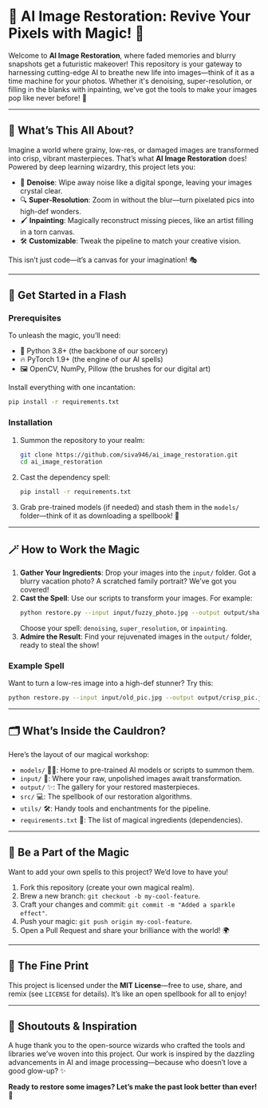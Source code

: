 # 🌟 AI Image Restoration: Revive Your Pixels with Magic! 🌟

Welcome to **AI Image Restoration**, where faded memories and blurry snapshots get a futuristic makeover! This repository is your gateway to harnessing cutting-edge AI to breathe new life into images—think of it as a time machine for your photos. Whether it's denoising, super-resolution, or filling in the blanks with inpainting, we've got the tools to make your images pop like never before! 🚀

---

## 🎨 What’s This All About?

Imagine a world where grainy, low-res, or damaged images are transformed into crisp, vibrant masterpieces. That’s what **AI Image Restoration** does! Powered by deep learning wizardry, this project lets you:
- 🧼 **Denoise**: Wipe away noise like a digital sponge, leaving your images crystal clear.
- 🔍 **Super-Resolution**: Zoom in without the blur—turn pixelated pics into high-def wonders.
- 🖌️ **Inpainting**: Magically reconstruct missing pieces, like an artist filling in a torn canvas.
- 🛠️ **Customizable**: Tweak the pipeline to match your creative vision.

This isn’t just code—it’s a canvas for your imagination! 🎭

---

## 🚀 Get Started in a Flash

### Prerequisites
To unleash the magic, you’ll need:
- 🐍 Python 3.8+ (the backbone of our sorcery)
- 🔥 PyTorch 1.9+ (the engine of our AI spells)
- 🖼️ OpenCV, NumPy, Pillow (the brushes for our digital art)

Install everything with one incantation:
```bash
pip install -r requirements.txt
```

### Installation
1. Summon the repository to your realm:
   ```bash
   git clone https://github.com/siva946/ai_image_restoration.git
   cd ai_image_restoration
   ```
2. Cast the dependency spell:
   ```bash
   pip install -r requirements.txt
   ```
3. Grab pre-trained models (if needed) and stash them in the `models/` folder—think of it as downloading a spellbook! 📖

---

## 🪄 How to Work the Magic

1. **Gather Your Ingredients**: Drop your images into the `input/` folder. Got a blurry vacation photo? A scratched family portrait? We’ve got you covered!
2. **Cast the Spell**: Use our scripts to transform your images. For example:
   ```bash
   python restore.py --input input/fuzzy_photo.jpg --output output/sharp_masterpiece.jpg --model super_resolution
   ```
   Choose your spell: `denoising`, `super_resolution`, or `inpainting`.
3. **Admire the Result**: Find your rejuvenated images in the `output/` folder, ready to steal the show!

### Example Spell
Want to turn a low-res image into a high-def stunner? Try this:
```bash
python restore.py --input input/old_pic.jpg --output output/crisp_pic.jpg --model super_resolution
```

---

## 🗂️ What’s Inside the Cauldron?

Here’s the layout of our magical workshop:
- `models/` 🧙‍♂️: Home to pre-trained AI models or scripts to summon them.
- `input/` 📸: Where your raw, unpolished images await transformation.
- `output/` ✨: The gallery for your restored masterpieces.
- `src/` 💻: The spellbook of our restoration algorithms.
- `utils/` 🛠️: Handy tools and enchantments for the pipeline.
- `requirements.txt` 📜: The list of magical ingredients (dependencies).

---

## 🌈 Be a Part of the Magic

Want to add your own spells to this project? We’d love to have you!
1. Fork this repository (create your own magical realm).
2. Brew a new branch: `git checkout -b my-cool-feature`.
3. Craft your changes and commit: `git commit -m "Added a sparkle effect"`.
4. Push your magic: `git push origin my-cool-feature`.
5. Open a Pull Request and share your brilliance with the world! 🌍

---

## 📜 The Fine Print

This project is licensed under the **MIT License**—free to use, share, and remix (see `LICENSE` for details). It’s like an open spellbook for all to enjoy!

---

## 🎉 Shoutouts & Inspiration

A huge thank you to the open-source wizards who crafted the tools and libraries we’ve woven into this project. Our work is inspired by the dazzling advancements in AI and image processing—because who doesn’t love a good glow-up? ✨

**Ready to restore some images? Let’s make the past look better than ever!** 🚀